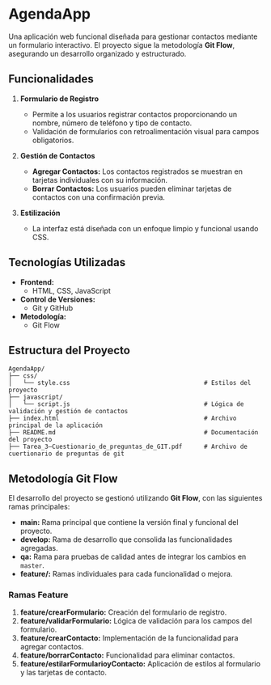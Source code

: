 # AgendaApp

Una aplicación web funcional diseñada para gestionar contactos mediante un formulario interactivo. El proyecto sigue la metodología **Git Flow**, asegurando un desarrollo organizado y estructurado.

## Funcionalidades

1. **Formulario de Registro**  
   - Permite a los usuarios registrar contactos proporcionando un nombre, número de teléfono y tipo de contacto.  
   - Validación de formularios con retroalimentación visual para campos obligatorios.

2. **Gestión de Contactos**  
   - **Agregar Contactos:** Los contactos registrados se muestran en tarjetas individuales con su información.  
   - **Borrar Contactos:** Los usuarios pueden eliminar tarjetas de contactos con una confirmación previa.

3. **Estilización**  
   - La interfaz está diseñada con un enfoque limpio y funcional usando CSS.

## Tecnologías Utilizadas

- **Frontend:**  
  - HTML, CSS, JavaScript
- **Control de Versiones:**  
  - Git y GitHub
- **Metodología:**  
  - Git Flow

## Estructura del Proyecto

```plaintext
AgendaApp/
├── css/
│   └── style.css                                     # Estilos del proyecto
├── javascript/
│   └── script.js                                     # Lógica de validación y gestión de contactos
├── index.html                                        # Archivo principal de la aplicación
├── README.md                                         # Documentación del proyecto
├── Tarea_3–Cuestionario_de_preguntas_de_GIT.pdf      # Archivo de cuertionario de preguntas de git
```


## Metodología Git Flow

El desarrollo del proyecto se gestionó utilizando **Git Flow**, con las siguientes ramas principales:

- **main:** Rama principal que contiene la versión final y funcional del proyecto.  
- **develop:** Rama de desarrollo que consolida las funcionalidades agregadas.  
- **qa:** Rama para pruebas de calidad antes de integrar los cambios en `master`.  
- **feature/:** Ramas individuales para cada funcionalidad o mejora.

### Ramas Feature

1. **feature/crearFormulario:** Creación del formulario de registro.  
2. **feature/validarFormulario:** Lógica de validación para los campos del formulario.  
3. **feature/crearContacto:** Implementación de la funcionalidad para agregar contactos.  
4. **feature/borrarContacto:** Funcionalidad para eliminar contactos.  
5. **feature/estilarFormularioyContacto:** Aplicación de estilos al formulario y las tarjetas de contacto.

